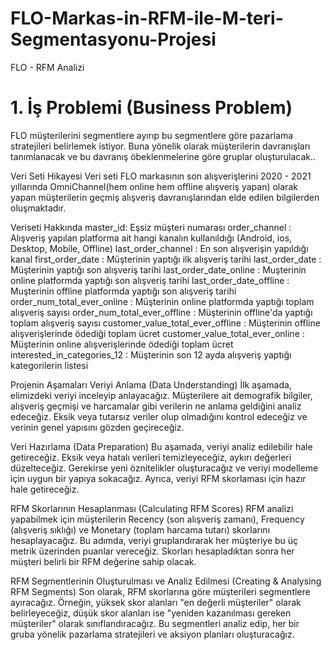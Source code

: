 # FLO-Markas-in-RFM-ile-M-teri-Segmentasyonu-Projesi
FLO - RFM Analizi

# 1. İş Problemi (Business Problem)
FLO müşterilerini segmentlere ayırıp bu segmentlere göre pazarlama stratejileri belirlemek istiyor.
Buna yönelik olarak müşterilerin davranışları tanımlanacak ve bu davranış öbeklenmelerine göre gruplar oluşturulacak..



Veri Seti Hikayesi
Veri seti FLO markasının  son alışverişlerini 2020 - 2021 yıllarında OmniChannel(hem online hem offline alışveriş yapan) olarak yapan müşterilerin geçmiş alışveriş davranışlarından
elde edilen bilgilerden oluşmaktadır.

Veriseti Hakkında
master_id: Eşsiz müşteri numarası
order_channel : Alışveriş yapılan platforma ait hangi kanalın kullanıldığı (Android, ios, Desktop, Mobile, Offline)
last_order_channel : En son alışverişin yapıldığı kanal
first_order_date : Müşterinin yaptığı ilk alışveriş tarihi
last_order_date : Müşterinin yaptığı son alışveriş tarihi
last_order_date_online : Muşterinin online platformda yaptığı son alışveriş tarihi
last_order_date_offline : Muşterinin offline platformda yaptığı son alışveriş tarihi
order_num_total_ever_online : Müşterinin online platformda yaptığı toplam alışveriş sayısı
order_num_total_ever_offline : Müşterinin offline'da yaptığı toplam alışveriş sayısı
customer_value_total_ever_offline : Müşterinin offline alışverişlerinde ödediği toplam ücret
customer_value_total_ever_online : Müşterinin online alışverişlerinde ödediği toplam ücret
interested_in_categories_12 : Müşterinin son 12 ayda alışveriş yaptığı kategorilerin listesi


Projenin Aşamaları
Veriyi Anlama (Data Understanding) İlk aşamada, elimizdeki veriyi inceleyip anlayacağız. Müşterilere ait demografik bilgiler, alışveriş geçmişi ve harcamalar gibi verilerin ne anlama geldiğini analiz edeceğiz. Eksik veya tutarsız veriler olup olmadığını kontrol edeceğiz ve verinin genel yapısını gözden geçireceğiz.

Veri Hazırlama (Data Preparation) Bu aşamada, veriyi analiz edilebilir hale getireceğiz. Eksik veya hatalı verileri temizleyeceğiz, aykırı değerleri düzelteceğiz. Gerekirse yeni öznitelikler oluşturacağız ve veriyi modelleme için uygun bir yapıya sokacağız. Ayrıca, veriyi RFM skorlaması için hazır hale getireceğiz.

RFM Skorlarının Hesaplanması (Calculating RFM Scores) RFM analizi yapabilmek için müşterilerin Recency (son alışveriş zamanı), Frequency (alışveriş sıklığı) ve Monetary (toplam harcama tutarı) skorlarını hesaplayacağız. Bu adımda, veriyi gruplandırarak her müşteriye bu üç metrik üzerinden puanlar vereceğiz. Skorları hesapladıktan sonra her müşteri belirli bir RFM değerine sahip olacak.

RFM Segmentlerinin Oluşturulması ve Analiz Edilmesi (Creating & Analysing RFM Segments) Son olarak, RFM skorlarına göre müşterileri segmentlere ayıracağız. Örneğin, yüksek skor alanları "en değerli müşteriler" olarak belirleyeceğiz, düşük skor alanları ise "yeniden kazanılması gereken müşteriler" olarak sınıflandıracağız. Bu segmentleri analiz edip, her bir gruba yönelik pazarlama stratejileri ve aksiyon planları oluşturacağız.
